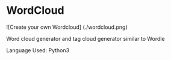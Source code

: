 # WordCloud

![Create your own Wordcloud] (./wordcloud.png)

Word cloud generator and tag cloud generator similar to Wordle

Language Used: Python3

